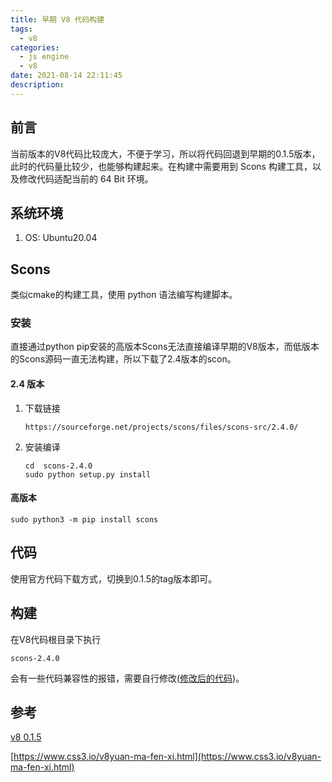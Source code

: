 ```yaml
---
title: 早期 V8 代码构建
tags:
  - v8
categories:
  - js engine
  - v8
date: 2021-08-14 22:11:45
description:
---
```


## 前言

  当前版本的V8代码比较庞大，不便于学习，所以将代码回退到早期的0.1.5版本，此时的代码量比较少，也能够构建起来。在构建中需要用到 Scons 构建工具，以及修改代码适配当前的 64 Bit 环境。

 <!-- more -->

## 系统环境

1. OS:  Ubuntu20.04

## Scons

  类似cmake的构建工具，使用 python 语法编写构建脚本。

### 安装

  直接通过python pip安装的高版本Scons无法直接编译早期的V8版本，而低版本的Scons源码一直无法构建，所以下载了2.4版本的scon。

#### 2.4 版本

1. 下载链接

   ```shell
   https://sourceforge.net/projects/scons/files/scons-src/2.4.0/
   ```

2. 安装编译

   ```shell
   cd  scons-2.4.0
   sudo python setup.py install
   ```

#### 高版本

```shell
sudo python3 -m pip install scons
```

## 代码

使用官方代码下载方式，切换到0.1.5的tag版本即可。

## 构建

  在V8代码根目录下执行 

```shell
scons-2.4.0
```

 会有一些代码兼容性的报错，需要自行修改([修改后的代码](https://github.com/fiking/v8-early/tree/main))。

## 参考

[v8 0.1.5](https://chromium.googlesource.com/v8/v8.git/+/refs/tags/0.1.5)

[https://www.css3.io/v8yuan-ma-fen-xi.html](https://www.css3.io/v8yuan-ma-fen-xi.html)

